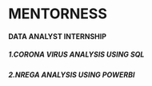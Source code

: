 # MENTORNESS
#### DATA ANALYST INTERNSHIP
##### 1.CORONA VIRUS ANALYSIS USING SQL
##### 2.NREGA ANALYSIS USING POWERBI
